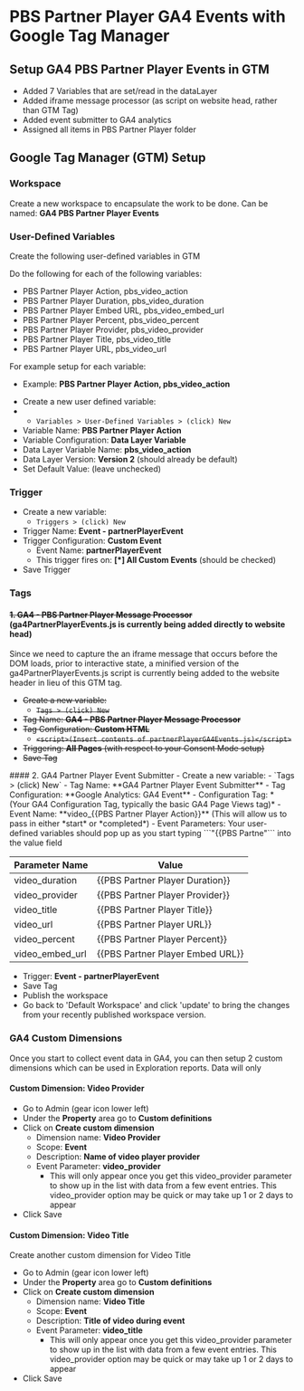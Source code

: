 # PBS Partner Player GA4 Events with Google Tag Manager

## Setup GA4 PBS Partner Player Events in GTM
- Added 7 Variables that are set/read in the dataLayer
- Added iframe message processor (as script on website head, rather than GTM Tag)
- Added event submitter to GA4 analytics
- Assigned all items in PBS Partner Player folder

## Google Tag Manager (GTM) Setup

### Workspace
Create a new workspace to encapsulate the work to be done. Can be named: **GA4 PBS Partner Player Events**

### User-Defined Variables
Create the following user-defined variables in GTM

Do the following for each of the following variables:
* PBS Partner Player Action, pbs_video_action
* PBS Partner Player Duration, pbs_video_duration
* PBS Partner Player Embed URL, pbs_video_embed_url
* PBS Partner Player Percent, pbs_video_percent
* PBS Partner Player Provider, pbs_video_provider
* PBS Partner Player Title, pbs_video_title
* PBS Partner Player URL, pbs_video_url

For example setup for each variable:
* Example: **PBS Partner Player Action, pbs_video_action**
- Create a new user defined variable:
- - `Variables > User-Defined Variables > (click) New`
- Variable Name: **PBS Partner Player Action**
- Variable Configuration: **Data Layer Variable**
- Data Layer Variable Name: **pbs_video_action**
- Data Layer Version: **Version 2** (should already be default)
- Set Default Value: (leave unchecked)

### Trigger
- Create a new variable:
  - `Triggers > (click) New`
- Trigger Name: **Event - partnerPlayerEvent**
- Trigger Configuration: **Custom Event**
  - Event Name: **partnerPlayerEvent**
  - This trigger fires on: **[*] All Custom Events** (should be checked)
- Save Trigger

### Tags
#### ~~1. GA4 - PBS Partner Player Message Processor~~ (ga4PartnerPlayerEvents.js is currently being added directly to website head)
Since we need to capture the an iframe message that occurs before the DOM loads, prior to interactive state, a minified version of the ga4PartnerPlayerEvents.js script is currently being added to the website header in lieu of this GTM tag.
<s>
  - Create a new variable:
    - `Tags > (click) New`
  - Tag Name: **GA4 - PBS Partner Player Message Processor**
  - Tag Configuration: **Custom HTML**
    - ```<script>(Insert contents of partnerPlayerGA4Events.js)</script>```
  - Triggering: **All Pages** (with respect to your Consent Mode setup)
  - Save Tag
</s>
#### 2. GA4 Partner Player Event Submitter
  - Create a new variable:
    - `Tags > (click) New`
  - Tag Name: **GA4 Partner Player Event Submitter**
  - Tag Configuration: **Google Analytics: GA4 Event**
    - Configuration Tag: *(Your GA4 Configuration Tag, typically the basic GA4 Page Views tag)*
    - Event Name: **video_{{PBS Partner Player Action}}**  (This will allow us to pass in either *start* or *completed*)
    - Event Parameters:
Your user-defined variables should pop up as you start typing ```"{{PBS Partne"``` into the value field

| Parameter Name | Value |
| --- | --- |
| video_duration | {{PBS Partner Player Duration}} |
| video_provider | {{PBS Partner Player Provider}} |
| video_title | {{PBS Partner Player Title}} |
| video_url | {{PBS Partner Player URL}} |
| video_percent | {{PBS Partner Player Percent}} |
| video_embed_url | {{PBS Partner Player Embed URL}} |

- Trigger: **Event - partnerPlayerEvent**
- Save Tag
- Publish the workspace
- Go back to 'Default Workspace' and click 'update' to bring the changes from your recently published workspace version.

### GA4 Custom Dimensions
Once you start to collect event data in GA4, you can then setup 2 custom dimensions which can be used in Exploration reports. Data will only

#### Custom Dimension: Video Provider
- Go to Admin (gear icon lower left)
- Under the **Property** area go to **Custom definitions**
- Click on **Create custom dimension**
  - Dimension name: **Video Provider**
  - Scope: **Event**
  - Description: **Name of video player provider**
  - Event Parameter: **video_provider**
    - This will only appear once you get this video_provider parameter to show up in the list with data from a few event entries. This video_provider option may be quick or may take up 1 or 2 days to appear
- Click Save

#### Custom Dimension: Video Title
Create another custom dimension for Video Title
- Go to Admin (gear icon lower left)
- Under the **Property** area go to **Custom definitions**
- Click on **Create custom dimension**
  - Dimension name: **Video Title**
  - Scope: **Event**
  - Description: **Title of video during event**
  - Event Parameter: **video_title**
    - This will only appear once you get this video_provider parameter to show up in the list with data from a few event entries. This video_provider option may be quick or may take up 1 or 2 days to appear
- Click Save
